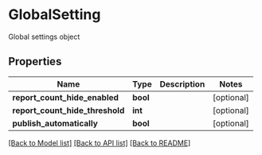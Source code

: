 # GlobalSetting

Global settings object
## Properties
Name | Type | Description | Notes
------------ | ------------- | ------------- | -------------
**report_count_hide_enabled** | **bool** |  | [optional] 
**report_count_hide_threshold** | **int** |  | [optional] 
**publish_automatically** | **bool** |  | [optional] 

[[Back to Model list]](../README.md#documentation-for-models) [[Back to API list]](../README.md#documentation-for-api-endpoints) [[Back to README]](../README.md)


